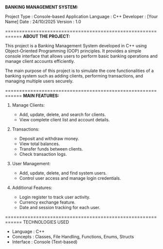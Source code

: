 **BANKING MANAGEMENT SYSTEM:**

Project Type : Console-based Application
Language     : C++
Developer    : [Your Name]
Date         : 24/10/2025
Version      : 1.0

============================================================
**ABOUT THE PROJECT:**

This project is a Banking Management System developed in C++
using Object-Oriented Programming (OOP) principles. It provides
a simple console interface that allows users to perform basic
banking operations and manage client accounts efficiently.

The main purpose of this project is to simulate the core 
functionalities of a banking system such as adding clients,
performing transactions, and managing multiple users securely.

============================================================
**MAIN FEATURES:**

1. Manage Clients:
   - Add, update, delete, and search for clients.
   - View complete client list and account details.

2. Transactions:
   - Deposit and withdraw money.
   - View total balances.
   - Transfer funds between clients.
   - Check transaction logs.

3. User Management:
   - Add, update, delete, and find system users.
   - Control user access and manage login credentials.

4. Additional Features:
   - Login register to track user activity.
   - Currency exchange feature.
   - Date and session tracking for each user.

============================================================
TECHNOLOGIES USED

- Language   : C++
- Concepts   : Classes, File Handling, Functions, Enums, Structs
- Interface  : Console (Text-based)
